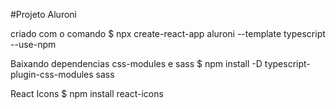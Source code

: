 #Projeto Aluroni

criado com o comando 
$ npx create-react-app aluroni --template typescript --use-npm

Baixando dependencias css-modules e sass
$ npm install -D typescript-plugin-css-modules sass

React Icons 
$ npm install react-icons